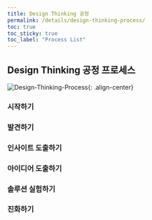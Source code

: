 ```yaml
---
title: Design Thinking 공정
permalink: /details/design-thinking-process/
toc: true
toc_sticky: true
toc_label: "Process List"
---
```


## Design Thinking 공정 프로세스

![Design-Thinking-Process](https://cnaps-skcc.github.io/assets/images/design-thinking-pro1.png){: .align-center}

### 시작하기

### 발견하기

### 인사이트 도출하기

### 아이디어 도출하기

### 솔루션 실험하기

### 진화하기